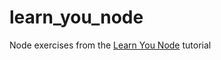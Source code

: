 # learn_you_node

Node exercises from the [Learn You Node](https://github.com/workshopper/learnyounode) tutorial
